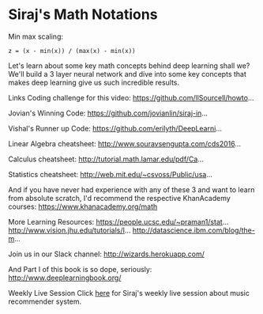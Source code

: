 # Siraj's Math Notations

Min max scaling:

```
z = (x - min(x)) / (max(x) - min(x))
```



Let's learn about some key math concepts behind deep learning shall we? We'll build a 3 layer neural network and dive into some key concepts that makes deep learning give us such incredible results.

Links
Coding challenge for this video: https://github.com/llSourcell/howto...

Jovian's Winning Code: https://github.com/jovianlin/siraj-in...

Vishal's Runner up Code: https://github.com/erilyth/DeepLearni...

Linear Algebra cheatsheet: http://www.souravsengupta.com/cds2016...

Calculus cheatsheet: http://tutorial.math.lamar.edu/pdf/Ca...

Statistics cheatsheet: http://web.mit.edu/~csvoss/Public/usa...

And if you have never had experience with any of these 3 and want to learn from absolute scratch, I'd recommend the respective KhanAcademy courses: https://www.khanacademy.org/math

More Learning Resources: https://people.ucsc.edu/~praman1/stat... http://www.vision.jhu.edu/tutorials/I... http://datascience.ibm.com/blog/the-m...

Join us in our Slack channel: http://wizards.herokuapp.com/

And Part I of this book is so dope, seriously: http://www.deeplearningbook.org/

Weekly Live Session
Click [here](https://www.youtube.com/watch?v=18adykNGhHU) for Siraj's weekly live session about music recommender system.
